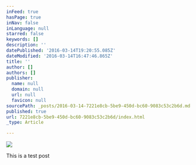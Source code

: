 ```yaml
---
inFeed: true
hasPage: true
inNav: false
inLanguage: null
starred: false
keywords: []
description: ''
datePublished: '2016-03-14T19:20:55.085Z'
dateModified: '2016-03-14T16:47:46.865Z'
title: ''
author: []
authors: []
publisher:
  name: null
  domain: null
  url: null
  favicon: null
sourcePath: _posts/2016-03-14-7221e8cb-5be9-450d-bc60-9083c53c2b6d.md
published: true
url: 7221e8cb-5be9-450d-bc60-9083c53c2b6d/index.html
_type: Article

---
```

![](https://the-grid-user-content.s3-us-west-2.amazonaws.com/fbc55883-cdf5-40ce-8dbe-321c4aeb642c.jpg)

This is a test post